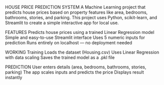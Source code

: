 HOUSE PRICE PREDICTION SYSTEM
A Machine Learning project that predicts house prices based on property features like area, bedrooms, bathrooms, stories, and parking. This project uses Python, scikit-learn, and Streamlit to create a simple interactive app for local use.

FEATURES
Predicts house prices using a trained Linear Regression model
Simple and easy-to-use Streamlit interface
Uses 5 numeric inputs for prediction
Runs entirely on localhost — no deployment needed

WORKING
Training
Loads the dataset (Housing.csv)
Uses Linear Regression with data scaling
Saves the trained model as a .pkl file

PREDICTION
User enters details (area, bedrooms, bathrooms, stories, parking)
The app scales inputs and predicts the price
Displays result instantly
